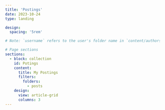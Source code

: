 ```yaml
---
title: 'Postings'
date: 2023-10-24
type: landing

design:
  spacing: '5rem'

# Note: `username` refers to the user's folder name in `content/authors/`

# Page sections
sections:
  - block: collection
    id: Potings
    content:
      title: My Postings
      filters:
        folders:
          - posts
    design:
      view: article-grid
      columns: 3
---
```

